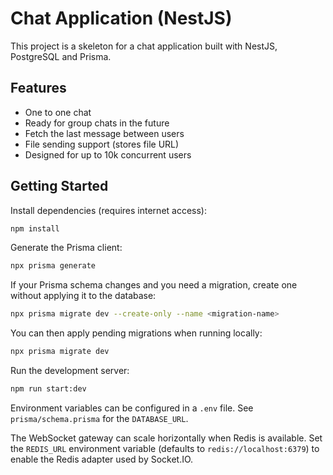 # Chat Application (NestJS)

This project is a skeleton for a chat application built with NestJS, PostgreSQL and Prisma.

## Features

- One to one chat
- Ready for group chats in the future
- Fetch the last message between users
- File sending support (stores file URL)
- Designed for up to 10k concurrent users

## Getting Started

Install dependencies (requires internet access):

```bash
npm install
```

Generate the Prisma client:

```bash
npx prisma generate
```

If your Prisma schema changes and you need a migration, create one without
applying it to the database:

```bash
npx prisma migrate dev --create-only --name <migration-name>
```

You can then apply pending migrations when running locally:

```bash
npx prisma migrate dev
```

Run the development server:

```bash
npm run start:dev
```

Environment variables can be configured in a `.env` file. See `prisma/schema.prisma` for the `DATABASE_URL`.

The WebSocket gateway can scale horizontally when Redis is available. Set the
`REDIS_URL` environment variable (defaults to `redis://localhost:6379`) to
enable the Redis adapter used by Socket.IO.

